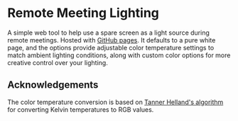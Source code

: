 # Remote Meeting Lighting

A simple web tool to help use a spare screen as a light source during remote meetings. Hosted with [GitHub pages](https://gismya.github.io/remote-meeting-lighting/). It defaults to a pure white page, and the options provide adjustable color temperature settings to match ambient lighting conditions, along with custom color options for more creative control over your lighting.

## Acknowledgements

The color temperature conversion is based on [Tanner Helland's algorithm](https://tannerhelland.com/2012/09/18/convert-temperature-rgb-algorithm-code.html) for converting Kelvin temperatures to RGB values.
